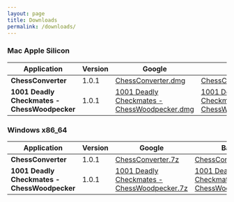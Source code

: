 ```yaml
---
layout: page
title: Downloads
permalink: /downloads/
---
```


### Mac Apple Silicon

| Application | Version | Google | Baidu |
| ----------- | ------- | ------ | ----- |
| **ChessConverter** | 1.0.1 | [ChessConverter.dmg](https://drive.google.com/file/d/1Ac0NwOgn094I-ljmC9xsXb29FqfanJDF/view?usp=drive_link) | [ChessConverter.dmg](https://pan.baidu.com/s/1JVzf_puvY4Ncfzx6r4MMhQ?pwd=ftve) |
| **1001 Deadly Checkmates - ChessWoodpecker** | 1.0.1 | [1001 Deadly Checkmates - ChessWoodpecker.dmg](https://drive.google.com/file/d/1mYkTpN-fAIm12ljW2ja8y8jyy2J53rht/view?usp=sharing) | [1001 Deadly Checkmates - ChessWoodpecker.dmg](https://pan.baidu.com/s/1E6NfMlSXfFfIltbURgxT2g?pwd=cebw) |

### Windows x86_64

| Application | Version | Google | Baidu |
| ----------- | ------- | ------ | ----- |
| **ChessConverter** | 1.0.1 | [ChessConverter.7z](https://drive.google.com/file/d/1D9n1p9hO8v9C0pp3x4Pl1CMm3yj3NHj9/view?usp=drive_link) | [ChessConverter.7z](https://pan.baidu.com/s/1CtwYOLlf3fxWecFAplzsVQ?pwd=3he7) |
| **1001 Deadly Checkmates - ChessWoodpecker** | 1.0.1 | [1001 Deadly Checkmates - ChessWoodpecker.7z](https://drive.google.com/file/d/1rJlbsknIukAsuE-qpA9nURsibwtYctrc/view?usp=sharing) | [1001 Deadly Checkmates - ChessWoodpecker.7z](https://pan.baidu.com/s/1Zw24kX8YMpfL1BTCavipLg?pwd=ayh1) |
